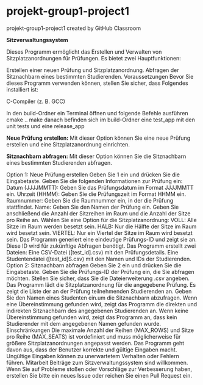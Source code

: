 # projekt-group1-project1
projekt-group1-project1 created by GitHub Classroom

**Sitzverwaltungssystem**

Dieses Programm ermöglicht das Erstellen und Verwalten von Sitzplatzanordnungen für Prüfungen. Es bietet zwei Hauptfunktionen:

Erstellen einer neuen Prüfung und Sitzplatzanordnung.
Abfragen der Sitznachbarn eines bestimmten Studierenden.
Voraussetzungen
Bevor Sie dieses Programm verwenden können, stellen Sie sicher, dass Folgendes installiert ist:

C-Compiler (z. B. GCC)

In den build-Ordner ein Terminal öffnen und folgende Befehle ausführen
cmake ..
make 
danach befinden sich im build-Ordner eine test_app mit den unit tests und eine release_app

**Neue Prüfung erstellen:** Mit dieser Option können Sie eine neue Prüfung erstellen und eine Sitzplatzanordnung einrichten.

**Sitznachbarn abfragen:** Mit dieser Option können Sie die Sitznachbarn eines bestimmten Studierenden abfragen.

Option 1: Neue Prüfung erstellen
Geben Sie 1 ein und drücken Sie die Eingabetaste.
Geben Sie die folgenden Informationen zur Prüfung ein:
Datum (JJJJMMTT): Geben Sie das Prüfungsdatum im Format JJJJMMTT ein.
Uhrzeit (HHMM): Geben Sie die Prüfungszeit im Format HHMM ein.
Raumnummer: Geben Sie die Raumnummer ein, in der die Prüfung stattfindet.
Name: Geben Sie den Namen der Prüfung ein.
Geben Sie anschließend die Anzahl der Sitzreihen im Raum und die Anzahl der Sitze pro Reihe an.
Wählen Sie eine Option für die Sitzplatzanordnung:
VOLL: Alle Sitze im Raum werden besetzt sein.
HALB: Nur die Hälfte der Sitze im Raum wird besetzt sein.
VIERTEL: Nur ein Viertel der Sitze im Raum wird besetzt sein.
Das Programm generiert eine eindeutige Prüfungs-ID und zeigt sie an. Diese ID wird für zukünftige Abfragen benötigt.
Das Programm erstellt zwei Dateien:
Eine CSV-Datei ([test_id].csv) mit den Prüfungsdetails.
Eine Studentendatei ([test_id]S.csv) mit den Namen und IDs der Studierenden.
Option 2: Sitznachbarn abfragen
Geben Sie 2 ein und drücken Sie die Eingabetaste.
Geben Sie die Prüfungs-ID der Prüfung ein, die Sie abfragen möchten. Stellen Sie sicher, dass Sie die Dateierweiterung .csv angeben.
Das Programm lädt die Sitzplatzanordnung für die angegebene Prüfung.
Es zeigt die Liste der an der Prüfung teilnehmenden Studierenden an.
Geben Sie den Namen eines Studenten ein.um die Sitznachbarn abzufragen.
Wenn eine Übereinstimmung gefunden wird, zeigt das Programm die direkten und indirekten Sitznachbarn des angegebenen Studierenden an.
Wenn keine Übereinstimmung gefunden wird, zeigt das Programm an, dass kein Studierender mit dem angegebenen Namen gefunden wurde.
Einschränkungen
Die maximale Anzahl der Reihen (MAX_ROWS) und Sitze pro Reihe (MAX_SEATS) ist vordefiniert und muss möglicherweise für größere Sitzplatzanordnungen angepasst werden.
Das Programm geht davon aus, dass der Benutzer korrekte und gültige Eingaben macht. Ungültige Eingaben können zu unerwartetem Verhalten oder Fehlern führen.
Mitarbeit
Beiträge zum Sitzverwaltungssystem sind willkommen. Wenn Sie auf Probleme stoßen oder Vorschläge zur Verbesserung haben, erstellen Sie bitte ein neues Issue oder reichen Sie einen Pull Request ein.
